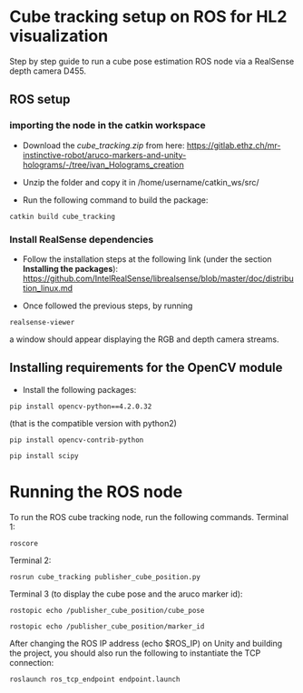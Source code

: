 # Cube tracking setup on ROS for HL2 visualization

Step by step guide to run a cube pose estimation ROS node via a RealSense depth camera D455.

## ROS setup

### importing the node in the catkin workspace
- Download the *cube_tracking.zip* from here: https://gitlab.ethz.ch/mr-instinctive-robot/aruco-markers-and-unity-holograms/-/tree/ivan_Holograms_creation

- Unzip the folder and copy it in /home/username/catkin_ws/src/

- Run the following command to build the package:
```shell
catkin build cube_tracking
```


### Install RealSense dependencies
- Follow the installation steps at the following link (under the section **Installing the packages**): https://github.com/IntelRealSense/librealsense/blob/master/doc/distribution_linux.md

- Once followed the previous steps, by running
```shell
realsense-viewer
```
a window should appear displaying the RGB and depth camera streams.

## Installing requirements for the OpenCV module
- Install the following packages:
```shell
pip install opencv-python==4.2.0.32
```
(that is the compatible version with python2)

```shell
pip install opencv-contrib-python
```


```shell
pip install scipy
```


# Running the  ROS node
To run the ROS cube tracking node, run the following commands.
Terminal 1:
```shell
roscore
```
Terminal 2:

```shell
rosrun cube_tracking publisher_cube_position.py 
```

Terminal 3 (to display the cube pose and the aruco marker id):
```shell
rostopic echo /publisher_cube_position/cube_pose
```
```shell
rostopic echo /publisher_cube_position/marker_id
```


After changing the ROS IP address (echo $ROS_IP) on Unity and building the project, you should also run the following to instantiate the TCP connection:

```shell
roslaunch ros_tcp_endpoint endpoint.launch
```


